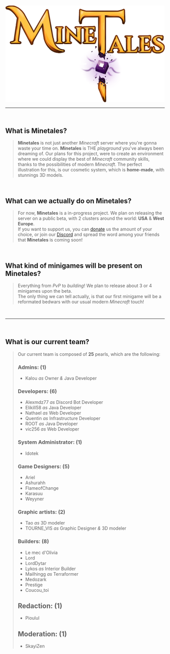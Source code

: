 ![Minetales logo as Banner](./Minetales.png)

---

<br>

## What is Minetales?

> **Minetales** is not just another *Minecraft* server where you're gonna waste your time on. **Minetales** is THE *playground* you've always been dreaming of. Our plans for this project, were to create an environment where we could display the best of *Minecraft* community skills, thanks to the possibilities of modern *Minecraft*. The perfect illustration for this, is our cosmetic system, which is **home-made**, with stunnings 3D models.

<br>

## What can we actually do on **Minetales**?

> For now, **Minetales** is a in-progress project. We plan on releasing the server on a public beta, with 2 clusters around the world: **USA** & **West Europe**.  
> If you want to support us, you can [donate](https://www.paypal.com/donate/?hosted_button_id=K27NTHNSCHVH4) us the amount of your choice, or join our [Discord](https://discord.gg/Rv5xRBRVDj) and spread the word among your friends that **Minetales** is coming soon!

<br>

## What kind of minigames will be present on **Minetales**?

> Everything from *PvP* to *building*! We plan to release about 3 or 4 minigames upon the beta.   
> The only thing we can tell actually, is that our first minigame will be a reformated bedwars with our usual modern *Minecraft* touch!

<br>

---

<br>

## What is our current team?

> Our current team is composed of **25** pearls, which are the following:  
> ### **Admins**: (1)
> - Kalou *as* Owner *&* Java Developer
> ### **Developers**: (6)
> - Alexmdz77 *as* Discord Bot Developer  
> - Elikill58 *as* Java Developer  
> - Nathael *as* Web Developer  
> - Quentin *as* Infrastructure Developer  
> - ROOT *as* Java Developer  
> - vic256 *as* Web Developer
> ### **System Administrator**: (1)
> - Idotek
> ### **Game Designers**: (5)
> - Ariel  
> - Ashurahh  
> - FlameofChange  
> - Karasuu  
> - Weyyner
> ### **Graphic artists**: (2)
> - Tao *as* 3D modeler
> - TOURNE_VIS *as* Graphic Designer *&* 3D modeler
> ### **Builders**: (8)
> - Le mec d'Olivia  
> - Lord
> - LordDytar  
> - Lykos *as* Interior Builder  
> - Mailhingg *as* Terraformer  
> - Medozark  
> - Prestige  
> - Coucou_toi  
> ## **Redaction**: (1)
> - Pioulul
> ## **Moderation**: (1)
> - SkayiZen
